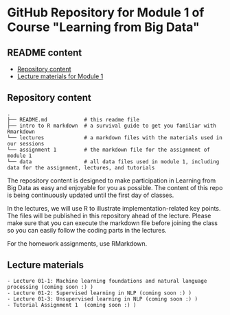 # GitHub Repository for Module 1 of Course  "Learning from Big Data"

## README content

* [Repository content](#repository-content)
* [Lecture materials for Module 1](#lecture-materials)

  
<!-- vim-markdown-toc -->

## Repository content

```
.
├── README.md            # this readme file
├── intro to R markdown  # a survival guide to get you familiar with Rmarkdown
└── lectures             # a markdown files with the materials used in our sessions 
└── assignment 1         # the markdown file for the assignment of module 1 
└── data                 # all data files used in module 1, including data for the assignment, lectures, and tutorials

```

The repository content is designed to make participation in Learning from Big Data as easy and enjoyable for you as possible. The content of this repo is being continuously updated until the first day of classes. 

In the lectures, we will use R to illustrate implementation-related key points. The files will be published in this repository ahead of the lecture. Please make sure that you can execute the markdown file before joining the class so you can easily follow the coding parts in the lectures.  

For the homework assignments, use RMarkdown.

 ## Lecture materials

```
- Lecture 01-1: Machine learning foundations and natural language processing (coming soon :) )
- Lecture 01-2: Supervised learning in NLP (coming soon :) )
- Lecture 01-3: Unsupervised learning in NLP (coming soon :) )
- Tutorial Assignment 1  (coming soon :) )
 ```


